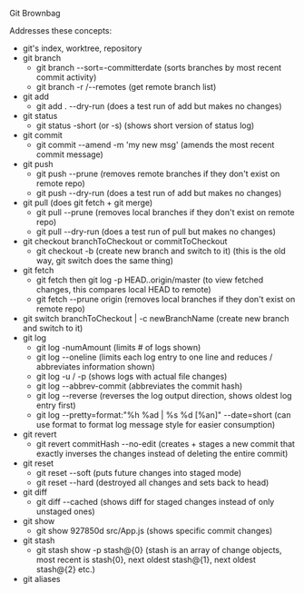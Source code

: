 Git Brownbag

Addresses these concepts:

- git's index, worktree, repository
- git branch 
  - git branch --sort=-committerdate (sorts branches by most recent commit activity)
  - git branch -r /--remotes (get remote branch list)
- git add 
  - git add . --dry-run (does a test run of add but makes no changes)
- git status
  - git status -short (or -s) (shows short version of status log)
- git commit
  - git commit --amend -m 'my new msg' (amends the most recent commit message)
- git push 
  - git push --prune (removes remote branches if they don't exist on remote repo)
  - git push --dry-run (does a test run of add but makes no changes)
- git pull (does git fetch + git merge)
  - git pull --prune (removes local branches if they don't exist on remote repo)
  - git pull --dry-run (does a test run of pull but makes no changes)  
- git checkout branchToCheckout or commitToCheckout 
  - git checkout -b (create new branch and switch to it) (this is the old way, git switch does the same thing)
- git fetch 
  - git fetch then git log -p HEAD..origin/master (to view fetched changes, this compares local HEAD to remote)
  - git fetch --prune origin (removes local branches if they don't exist on remote repo)
- git switch branchToCheckout | -c newBranchName (create new branch and switch to it)
- git log
  - git log -numAmount (limits # of logs shown)
  - git log --oneline (limits each log entry to one line and reduces / abbreviates information shown)
  - git log -u / -p (shows logs with actual file changes)
  - git log --abbrev-commit (abbreviates the commit hash)
  - git log --reverse (reverses the log output direction, shows oldest log entry first)
  - git log --pretty=format:"%h %ad | %s %d [%an]" --date=short (can use format to format log message style for easier consumption)
- git revert
  - git revert commitHash --no-edit (creates + stages a new commit that exactly inverses the changes instead of deleting the entire commit)
- git reset 
  - git reset --soft (puts future changes into staged mode)
  - git reset --hard (destroyed all changes and sets back to head)
- git diff 
  - git diff --cached (shows diff for staged changes instead of only unstaged ones)
- git show
  - git show 927850d src/App.js (shows specific commit changes)
- git stash 
  - git stash show -p stash@{0} (stash is an array of change objects, most recent is stash{0}, next oldest stash@{1}, next oldest stash@{2} etc.)
- git aliases
